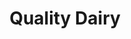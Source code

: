 ---
title: "Quality Dairy"
url: /lansing/quality-dairy-south-martin-luther-king-jr-boulevard/
shop: Lebensmittel
---